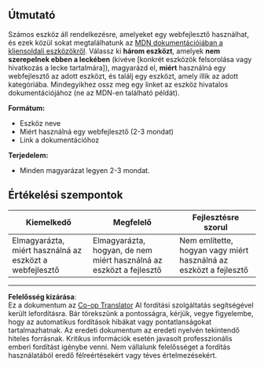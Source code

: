 <!--
CO_OP_TRANSLATOR_METADATA:
{
  "original_hash": "9e2f84e351a6fcb44bfc4066d98525f0",
  "translation_date": "2025-10-03T10:34:16+00:00",
  "source_file": "1-getting-started-lessons/1-intro-to-programming-languages/assignment.md",
  "language_code": "hu"
}
-->
## Útmutató

Számos eszköz áll rendelkezésre, amelyeket egy webfejlesztő használhat, és ezek közül sokat megtalálhatunk az [MDN dokumentációjában a kliensoldali eszközökről](https://developer.mozilla.org/docs/Learn/Tools_and_testing/Understanding_client-side_tools/Overview). Válassz ki **három eszközt**, amelyek **nem szerepelnek ebben a leckében** (kivéve [konkrét eszközök felsorolása vagy hivatkozás a lecke tartalmára]), magyarázd el, **miért** használná egy webfejlesztő az adott eszközt, és találj egy eszközt, amely illik az adott kategóriába. Mindegyikhez ossz meg egy linket az eszköz hivatalos dokumentációjához (ne az MDN-en található példát).

**Formátum:**  
- Eszköz neve  
- Miért használná egy webfejlesztő (2-3 mondat)  
- Link a dokumentációhoz

**Terjedelem:**  
- Minden magyarázat legyen 2-3 mondat.

## Értékelési szempontok

Kiemelkedő | Megfelelő | Fejlesztésre szorul
--- | --- | --- |
Elmagyarázta, miért használná az eszközt a webfejlesztő | Elmagyarázta, hogyan, de nem miért használná az eszközt a fejlesztő | Nem említette, hogyan vagy miért használná az eszközt a fejlesztő |

---

**Felelősség kizárása**:  
Ez a dokumentum az [Co-op Translator](https://github.com/Azure/co-op-translator) AI fordítási szolgáltatás segítségével került lefordításra. Bár törekszünk a pontosságra, kérjük, vegye figyelembe, hogy az automatikus fordítások hibákat vagy pontatlanságokat tartalmazhatnak. Az eredeti dokumentum az eredeti nyelvén tekintendő hiteles forrásnak. Kritikus információk esetén javasolt professzionális emberi fordítást igénybe venni. Nem vállalunk felelősséget a fordítás használatából eredő félreértésekért vagy téves értelmezésekért.